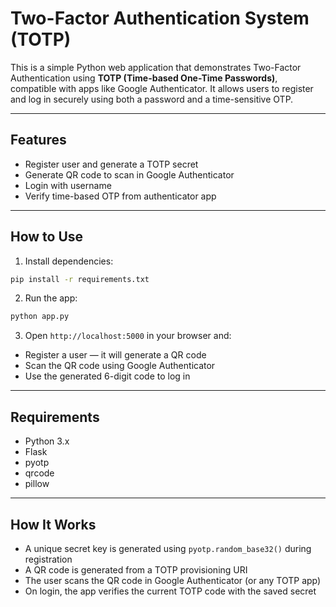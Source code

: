 # Two-Factor Authentication System (TOTP)

This is a simple Python web application that demonstrates Two-Factor Authentication using **TOTP (Time-based One-Time Passwords)**, compatible with apps like Google Authenticator. It allows users to register and log in securely using both a password and a time-sensitive OTP.

---

## Features

* Register user and generate a TOTP secret
* Generate QR code to scan in Google Authenticator
* Login with username
* Verify time-based OTP from authenticator app

---

## How to Use

1. Install dependencies:

```bash
pip install -r requirements.txt
```

2. Run the app:

```bash
python app.py
```

3. Open `http://localhost:5000` in your browser and:

* Register a user — it will generate a QR code
* Scan the QR code using Google Authenticator
* Use the generated 6-digit code to log in

---

## Requirements

* Python 3.x
* Flask
* pyotp
* qrcode
* pillow

---

## How It Works

* A unique secret key is generated using `pyotp.random_base32()` during registration
* A QR code is generated from a TOTP provisioning URI
* The user scans the QR code in Google Authenticator (or any TOTP app)
* On login, the app verifies the current TOTP code with the saved secret
